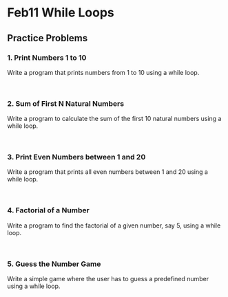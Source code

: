 # Feb11 While Loops

## Practice Problems

### 1. Print Numbers 1 to 10
   
   Write a program that prints numbers from 1 to 10 using a while loop.

&nbsp;

### 2. Sum of First N Natural Numbers
   
   Write a program to calculate the sum of the first 10 natural numbers using a while loop.

&nbsp;

### 3. Print Even Numbers between 1 and 20
   
   Write a program that prints all even numbers between 1 and 20 using a while loop.
   
&nbsp;

### 4. Factorial of a Number
   
   Write a program to find the factorial of a given number, say 5, using a while loop.

&nbsp;

### 5. Guess the Number Game
   
   Write a simple game where the user has to guess a predefined number using a while loop.

&nbsp;
